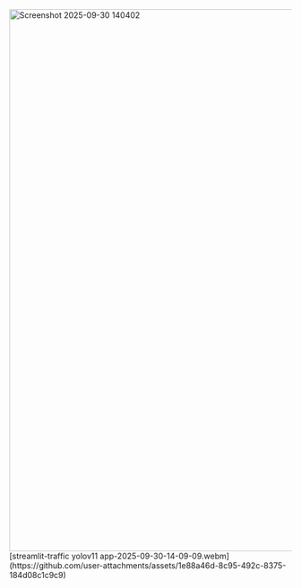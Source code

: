 
<img width="1916" height="969" alt="Screenshot 2025-09-30 140402" src="https://github.com/user-attachments/assets/446f0893-9bc9-4be3-a2be-40a4042085f6" />
[streamlit-traffic yolov11 app-2025-09-30-14-09-09.webm](https://github.com/user-attachments/assets/1e88a46d-8c95-492c-8375-184d08c1c9c9)
